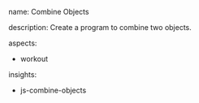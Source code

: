name: Combine Objects

description: Create a program to combine two objects.

aspects:
  - workout

insights:
  - js-combine-objects
